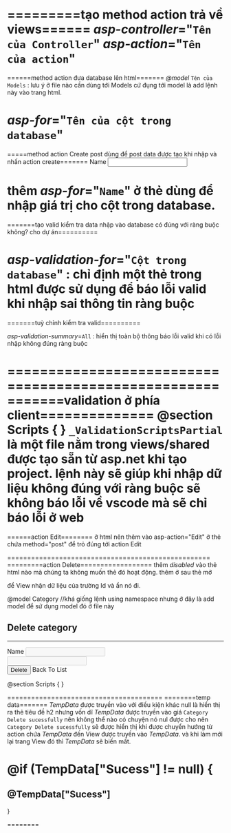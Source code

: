 =========tạo method action trả về views======
_asp-controller_="`Tên của Controller`" _asp-action_="`Tên của action`"
====================
======method action đưa database lên html=======
_@model_ `Tên của Models` : lưu ý ở file nào cần dùng tới Models cứ đụng tới model là add lệnh này vào trang html.

_asp-for_="`Tên của cột trong database`"
=======================================================
=====method action Create post dùng để post data được tạo khi nhập và nhấn action create=======
<label asp-for="Name">Name</label>
<input asp-for="Name" class="form-control"/>

thêm _asp-for_="`Name`" ở thẻ dùng để nhập giá trị cho cột trong database.
=================================================
=======tạo valid kiểm tra data nhập vào database có đúng với ràng buộc không? cho dự án==========
<span asp-validation-for="Cột trong database" class="text-danger"></span>

_asp-validation-for_="`Cột trong database`" : chỉ định một thẻ trong html được sử dụng để báo lỗi valid khi nhập sai thông tin ràng buộc
=========================================================
=======tuỳ chỉnh kiểm tra valid==========
<div asp-validation-summary=All></div>

_asp-validation-summary_=`All` : hiển thị toàn bộ thông báo lỗi valid khi có lỗi nhập không đúng ràng buộc

====================================================
=======validation ở phía client==============
@section Scripts 
{
    <partial name ="_ValidationScriptsPartial" />
}
`_ValidationScriptsPartial` là một file nằm trong views/shared được tạo sẵn từ asp.net khi tạo project.
lệnh này sẽ giúp khi nhập dữ liệu không đúng với ràng buộc sẽ không báo lỗi về vscode mà sẽ chỉ báo lỗi ở web
=====================================================
======action Edit========
ở html nên thêm vào asp-action="Edit" ở thẻ chứa method="post" để trỏ đúng tới action Edit
<form method="post" asp-action="Edit">
</form>

===================================================
=========action Delete==================
thêm _disabled_ vào thẻ html nào mà chúng ta không muốn thẻ đó hoạt động.
thêm <input asp-for="Id" hidden/> ở sau thẻ mở <form> để View nhận dữ liệu của trường Id và ẩn nó đi.


@model Category //khá giống lệnh using namespace nhưng ở đây là add model để sử dụng model đó ở file này

<form method="post" asp-action="DeletePost">
    <input asp-for="Id" hidden/>
    <div class="border p-3 mt-4">
        <div class="row pb-2">
            <h2>Delete category</h2>
            <hr/>
        </div>
        <div class="mb-3">
            <label asp-for="Name">Name</label>
            <input asp-for="Name" disabled class="form-control" />
            <span asp-validation-for="Name" class="text-danger"></span>
        </div>
        <div class="mb-3">
            <label asp-for="DisplayOrder"></label>
            <input asp-for="DisplayOrder" disabled class="form-control"/>
            <span asp-validation-for="DisplayOrder" class="text-danger"></span>
        </div>
        <button type="submit" class="btn btn-primary">Delete</button>
        <a asp-controller="Category" asp-action="Index" class="btn btn-primary">Back To List</a>
    </div>

</form>
@section Scripts 
{
    <partial name ="_ValidationScriptsPartial" />
}

=======================================
========temp data=======
_TempData_ được truyền vào với điều kiện khác null là hiển thị ra thẻ tiêu đề h2 nhưng vốn dĩ _TempData_ được truyền vào giá `Category Delete sucessfully` nên không thể nào có chuyện nó nul được
cho nên `Category Delete sucessfully` sẽ được hiển thị khi được chuyển hướng từ action chứa _TempData_ đến View được truyền vào _TempData_.
và khi làm mới lại trang View đó thì _TempData_ sẽ biến mất.

@if (TempData["Sucess"] != null)
{
    <h2>@TempData["Sucess"]</h2>
}
===============================================
========